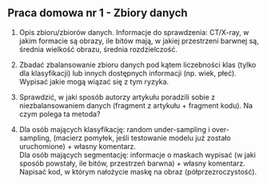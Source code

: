## Praca domowa nr 1 - Zbiory danych

1. Opis zbioru/zbiorów danych. Informacje do sprawdzenia: CT/X-ray, w jakim formacie są obrazy, ile bitów mają, w jakiej przestrzeni barwnej są, średnia wielkość obrazu, średnia rozdzielczość.

2. Zbadać zbalansowanie zbioru danych pod kątem liczebności klas (tylko dla klasyfikacji) lub innych dostępnych informacji (np. wiek, płeć). Wypisać jakie mogą wiązać się z tym ryzyka.

3. Sprawdzić, w jaki sposób autorzy artykułu poradzili sobie z niezbalansowaniem danych (fragment z artykułu + fragment kodu). Na czym polega ta metoda?

4. Dla osób mających klasyfikację: random under-sampling i over-sampling, (macierz pomyłek, jeśli testowanie modelu już zostało uruchomione) + własny komentarz. \
Dla osób mających segmentację: informacje o maskach wypisać (w jaki sposób powstały, ile bitów, przestrzeń barwna) + własny komentarz. Napisać kod, w którym  nałożycie maskę na obraz (półprzezroczystość).
